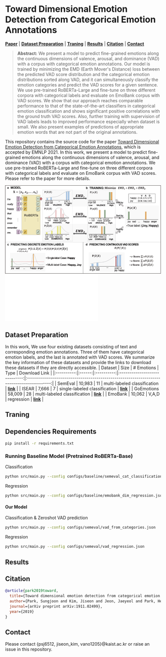 # Toward Dimensional Emotion Detection from Categorical Emotion Annotations
[**Paper**](https://arxiv.org/abs/1911.02499) |
[**Dataset Preparation**](#Dataset-Preparation) | [**Traning**](#Traning) | [**Results**](#Results) |
[**Citation**](#Citation) | [**Contact**](#Contact)

> **Abstract:** We present a model to predict fine-grained emotions along the continuous dimensions of valence, arousal, and dominance (VAD) with a corpus with categorical emotion annotations. Our model is trained by minimizing the EMD (Earth Mover's Distance) loss between the predicted VAD score distribution and the categorical emotion distributions sorted along VAD, and it can simultaneously classify the emotion categories and predict the VAD scores for a given sentence. We use pre-trained RoBERTa-Large and fine-tune on three different corpora with categorical labels and evaluate on EmoBank corpus with VAD scores. We show that our approach reaches comparable performance to that of the state-of-the-art classifiers in categorical emotion classification and shows significant positive correlations with the ground truth VAD scores. Also, further training with supervision of VAD labels leads to improved performance especially when dataset is small. We also present examples of predictions of appropriate emotion words that are not part of the original annotations.

This repository contains the source code for the paper [Toward Dimensional Emotion Detection from Categorical Emotion Annotations](https://arxiv.org/abs/1911.02499),
which is accepted by EMNLP 2021.
In this work, we present a model to predict fine-grained emotions along the continuous dimensions of valence, arousal, and dominance (VAD) with a corpus with categorical emotion annotations. We use pre-trained RoBERTa-Large and fine-tune on three different corpora with categorical labels and evaluate on EmoBank corpus with VAD scores.
Please refer to the paper for more details.

![Overview of approach](figures/overview.png "Overview of approach")
<embed src="/figures/overview.pdf" type="application/pdf">

## Dataset Preparation
In this work, We use four existing datasets consisting of text and corresponding emotion annotations. Three of them have categorical emotion labels, and the last is annotated with VAD scores. We summarize the key information of these datasets and provide the links to download these datasets if they are directly accessible.
|   Dataset  |  Size  | # Emotions |              Type             |                                        Download Link                                       |
|:----------:|:------:|:----------:|:-----------------------------:|:------------------------------------------------------------------------------------------:|
|   SemEval  | 10,983 |     11     |  multi-labeled classification | [**link**](https://competitions.codalab.org/competitions/17751#learn_the_details-datasets) |
|    ISEAR   |  7,666 |      7     | single-labeled classification |     [**link**](http://www.affective-sciences.org/index.php/download_file/view/395/296/)    |
| GoEmotions | 58,009 |     28     |  multi-labeled classification |    [**link**](https://github.com/google-research/google-research/tree/master/goemotions)   |
|   EmoBank  | 10,062 |    V,A,D   |           regression          |             [**link**](https://github.com/JULIELab/EmoBank/tree/master/corpus)             |

## Traning
## Dependencies Requirements
```bash
pip install -r requirements.txt
```
### Running Baseline Model (Pretrained RoBERTa-Base)

Classification
```bash
python src/main.py --config configs/baseline/semeval_cat_classification.json
```

Regression
```bash
python src/main.py --config configs/baseline/emobank_dim_regression.json
```

#### Our Model

Classification & Zeroshot VAD prediction
```bash
python src/main.py --config configs/semeval/vad_from_categories.json
```

Regression
```bash
python src/main.py --config configs/semeval/vad_regression.json
```
## Results



## Citation
```bibtex
@article{park2019toward,
  title={Toward dimensional emotion detection from categorical emotion annotations},
  author={Park, Sungjoon and Kim, Jiseon and Jeon, Jaeyeol and Park, Heeyoung and Oh, Alice},
  journal={arXiv preprint arXiv:1911.02499},
  year={2019}
}
```

## Contact
Please contact {psj6512, jiseon_kim, vano1205}@kaist.ac.kr or raise an issue in this repository.
